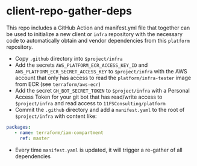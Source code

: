 # client-repo-gather-deps
This repo includes a GitHub Action and manifest.yml file that together can be used to initialize a new client or `infra` repository with the necessary code to automatically obtain and vendor dependencies from this `platform` repository. 

* Copy `.github` directory into `$project/infra`
* Add the secrets `AWS_PLATFORM_ECR_ACCESS_KEY_ID` and `AWS_PLATFORM_ECR_SECRET_ACCESS_KEY` to `$project/infra` with the AWS account that only has access to read the `platform/infra-tester` image from ECR (see `terraform/aws-ecr`)
* Add the secret `GH_BOT_SECRET_TOKEN` to `$project/infra` with a Personal Access Token for your git bot that has read/write access to `$project/infra` and read access to `11FSConsulting/platform`
* Commit the `.github` directory and add a `manifest.yaml` to the root of `$project/infra` with content like:
```yaml
packages:
   - name: terraform/iam-compartment
     ref: master
```
* Every time `manifest.yaml` is updated, it will trigger a re-gather of all dependencies
